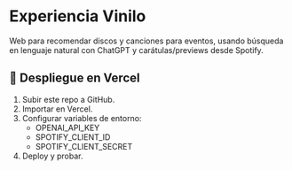 # Experiencia Vinilo

Web para recomendar discos y canciones para eventos, usando búsqueda en lenguaje natural con ChatGPT y carátulas/previews desde Spotify.

## 🚀 Despliegue en Vercel
1. Subir este repo a GitHub.
2. Importar en Vercel.
3. Configurar variables de entorno:
   - OPENAI_API_KEY
   - SPOTIFY_CLIENT_ID
   - SPOTIFY_CLIENT_SECRET
4. Deploy y probar.
